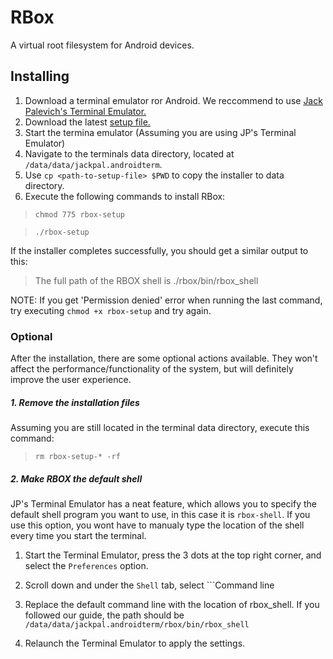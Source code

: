 # RBox
A virtual root filesystem for Android devices.

## Installing
1. Download a terminal emulator ror Android. We reccommend to use [Jack Palevich's Terminal Emulator.](https://play.google.com/store/apps/details?id=jackpal.androidterm)
2. Download the latest [setup file.](http://dl.litesec.co/projects/rbox/rbox-setup)
3. Start the termina emulator (Assuming you are using JP's Terminal Emulator)
4. Navigate to the terminals data directory, located at ```/data/data/jackpal.androidterm```.
5. Use ```cp <path-to-setup-file> $PWD``` to copy the installer to data directory.
6. Execute the following commands to install RBox:

> ``` chmod 775 rbox-setup ```

> ``` ./rbox-setup ```

If the installer completes successfully, you should get a similar output to this:

> The full path of the RBOX shell is ./rbox/bin/rbox_shell

NOTE: If you get 'Permission denied' error when running the last command, try executing ```chmod +x rbox-setup``` and try again.

### Optional
After the installation, there are some optional actions available. They won't affect the performance/functionality of the system, but will definitely improve the user experience.

##### 1. Remove the installation files
Assuming you are still located in the terminal data directory, execute this command:

> ```rm rbox-setup-* -rf```

##### 2. Make RBOX the default shell

JP's Terminal Emulator has a neat feature, which allows you to specify the default shell program you want to use, in this case it is ```rbox-shell```. If you use this option, you wont have to manualy type the location of the shell every time you start the terminal.

1. Start the Terminal Emulator, press the 3 dots at the top right corner, and select the ```Preferences``` option.

2. Scroll down and under the ```Shell``` tab, select ```Command line

3. Replace the default command line with the location of rbox_shell. If you followed our guide, the path should be ```/data/data/jackpal.androidterm/rbox/bin/rbox_shell```

4. Relaunch the Terminal Emulator to apply the settings.
